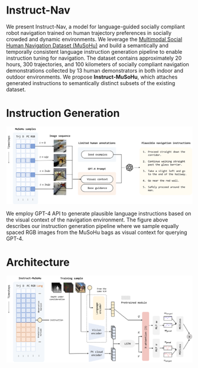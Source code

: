 # Instruct-Nav
We present Instruct-Nav, a model for language-guided socially compliant robot navigation trained on human trajectory preferences in socially crowded and dynamic environments. We leverage the [Multimodal Social Human Navigation Dataset (MuSoHu)](https://cs.gmu.edu/~xiao/Research/MuSoHu/) and build a semantically and temporally consistent language instruction generation pipeline to enable instruction tuning for navigation. The dataset contains approximately 20 hours, 300 trajectories, and 100 kilometers of socially compliant navigation demonstrations collected by 13 human demonstrators in both indoor and outdoor environments. We propose **Instruct-MuSoHu**, which attaches generated instructions to semantically distinct subsets of the existing dataset.

# Instruction Generation
![Instruction generation pipeline](/assets/instruction_generation.png)

We employ GPT-4 API to generate plausible language instructions based on the visual context of the navigation environment. The figure above describes our instruction generation pipeline where we sample equally spaced RGB images from the MuSoHu bags as visual context for querying GPT-4.

# Architecture
![Model architecture](/assets/architecture.png)
